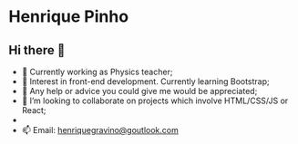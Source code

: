 # Henrique Pinho

## Hi there 👋

<!--
**HenriqueGPinho/HenriqueGPinho** is a ✨ _special_ ✨ repository because its `README.md` (this file) appears on your GitHub profile.
Here are some ideas to get you started:
- 🔭 I’m currently working on ...
- 🌱 I’m currently learning ...
- 👯 I’m looking to collaborate on ...
- 🤔 I’m looking for help with ...
- 💬 Ask me about ...
- 📫 How to reach me: ...
- 😄 Pronouns: ...
- ⚡ Fun fact: ...
-->



- 🔭 Currently working as Physics teacher;
- 🌱 Interest in front-end development. Currently learning Bootstrap;
- 🤔 Any help or advice you could give me would be appreciated;
- 👯 I’m looking to collaborate on projects which involve HTML/CSS/JS or React;
-
- 📫 Email: henriquegravino@goutlook.com
